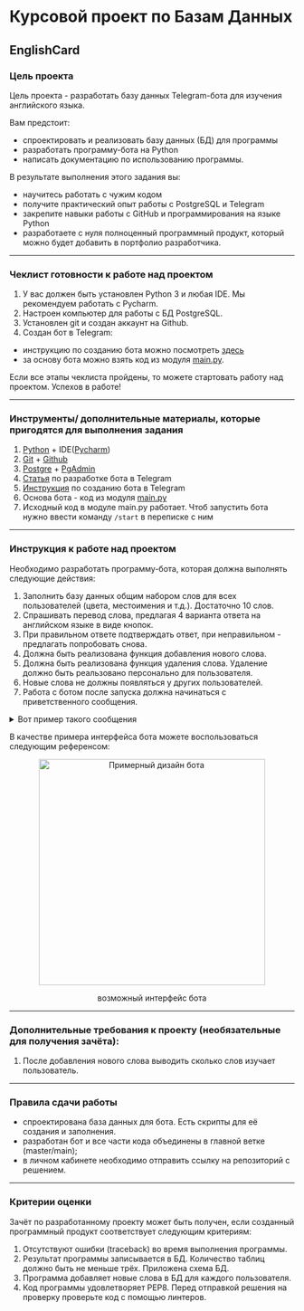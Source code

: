 # Курсовой проект по Базам Данных

## EnglishCard

### Цель проекта

Цель проекта - разработать базу данных Telegram-бота для изучения английского языка.  

Вам предстоит:
- спроектировать и реализовать базу данных (БД) для программы
- разработать программу-бота на Python
- написать документацию по использованию программы.

В результате выполнения этого задания вы:
- научитесь работать с чужим кодом
- получите практический опыт работы с PostgreSQL и Telegram
- закрепите навыки работы с GitHub и программирования на языке Python
- разработаете с нуля полноценный программный продукт, который можно будет добавить в портфолио разработчика.

------

### Чеклист готовности к работе над проектом

1. У вас должен быть установлен Python 3 и любая IDE. Мы рекомендуем работать с Pycharm.
2. Настроен компьютер для работы с БД PostgreSQL.
3. Установлен git и создан аккаунт на Github.
4. Cоздан бот в Telegram:
- инструкцию по созданию бота можно посмотреть [здесь](https://lifehacker.ru/kak-sozdat-bota-v-telegram/)
- за основу бота можно взять код из модуля [main.py](https://github.com/netology-code/sqlpy-diplom/blob/main/main.py).

Если все этапы чеклиста пройдены, то можете стартовать работу над проектом. Успехов в работе!

------

### Инструменты/ дополнительные материалы, которые пригодятся для выполнения задания

1. [Python](https://www.python.org/) + IDE([Pycharm](https://www.jetbrains.com/ru-ru/pycharm/download))
2. [Git](https://git-scm.com/) + [Github](https://github.com/)
3. [Postgre](https://www.postgresql.org/) + [PgAdmin](https://www.pgadmin.org/)
4. [Статья](https://habr.com/ru/post/580408/) по разработке бота в Telegram
5. [Инструкция](https://lifehacker.ru/kak-sozdat-bota-v-telegram/) по созданию бота в Telegram
6. Основа бота - код из модуля [main.py](https://github.com/netology-code/sqlpy-diplom/blob/main/main.py)
7. Исходный код в модуле main.py работает. Чтоб запустить бота нужно ввести команду `/start` в переписке с ним

------

### Инструкция к работе над проектом

Необходимо разработать программу-бота, которая должна выполнять следующие действия:  
1. Заполнить базу данных общим набором слов для всех пользователей (цвета, местоимения и т.д.). Достаточно 10 слов.
2. Спрашивать перевод слова, предлагая 4 варианта ответа на английском языке в виде кнопок.
3. При правильном ответе подтверждать ответ, при неправильном - предлагать попробовать снова.
4. Должна быть реализована функция добавления нового слова.
5. Должна быть реализована функция удаления слова. Удаление должно быть реальзовано персонально для пользователя.
6. Новые слова не должны появляться у других пользователей.
7. Работа с ботом после запуска должна начинаться с приветственного сообщения. 
<details>
  <summary>Вот пример такого сообщения</summary>
  Привет 👋
  Давай попрактикуемся в английском языке. Тренировки можешь проходить в удобном для себя темпе. 

  Причём у тебя есть возможность использовать тренажёр как конструктор и собирать свою собственную базу для обучения. Для этого воспрользуйся инструментами Добавить слово➕ или Удалить слово🔙.

  Ну что, начнём ⬇️
</details>

В качестве примера интерфейса бота можете воспользоваться следующим референсом:

<div align="center">
  <img src="https://github.com/netology-code/sqlpy-diplom/blob/main/Screenshot.png" width="400" alt="Примерный дизайн бота"/>
  <p>возможный интерфейс бота</p>
</div>

-----
  
### Дополнительные требования к проекту (необязательные для получения зачёта):  

1. После добавления нового слова выводить сколько слов изучает пользователь.

------

### Правила сдачи работы

- спроектирована база данных для бота. Есть скрипты для её создания и заполнения. 
- разработан бот и все части кода объединены в главной ветке (master/main);
- в личном кабинете необходимо отправить ссылку на репозиторий с решением.

------

### Критерии оценки

Зачёт по разработанному проекту может быть получен, если созданный программный продукт соответствует следующим критериям:

1. Отсутствуют ошибки (traceback) во время выполнения программы.
2. Результат программы записывается в БД. Количество таблиц должно быть не меньше трёх. Приложена схема БД.
3. Программа добавляет новые слова в БД для каждого пользователя.
4. Код программы удовлетворяет PEP8. Перед отправкой решения на проверку проверьте код с помощью линтеров.
